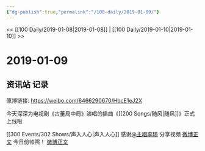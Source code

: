 ```yaml
---
{"dg-publish":true,"permalink":"/100-daily/2019-01-09/"}
---
```



<< [[100 Daily/2019-01-08\|2019-01-08]] | [[100 Daily/2019-01-10\|2019-01-10]] >>

# 2019-01-09

## 资讯站 记录

原博链接: https://weibo.com/6466290670/HbcE1eJ2X

今天深深为电视剧《古董局中局》演唱的插曲《[[200 Songs/随风\|随风]]》正式上线啦
[](https://weibo.com/detail/4326534758163238)

[[300 Events/302 Shows/声入人心\|声入人心]]
感谢[@主唱李琦](https://weibo.com/n/%E4%B8%BB%E5%94%B1%E6%9D%8E%E7%90%A6) 分享视频
[微博正文](https://weibo.com/detail/4326674437409063)
今日份帅照！
[微博正文](https://weibo.com/detail/4326628139877712)
